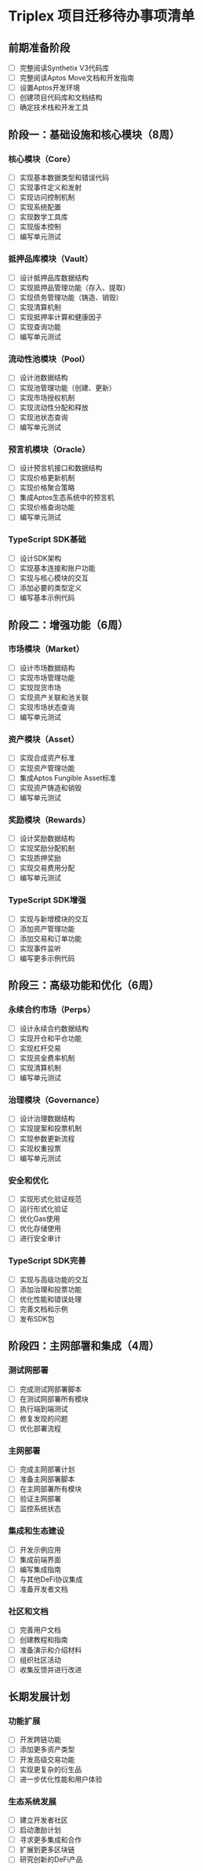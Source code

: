 # Triplex 项目迁移待办事项清单

## 前期准备阶段

- [ ] 完整阅读Synthetix V3代码库
- [ ] 完整阅读Aptos Move文档和开发指南
- [ ] 设置Aptos开发环境
- [ ] 创建项目代码库和文档结构
- [ ] 确定技术栈和开发工具

## 阶段一：基础设施和核心模块（8周）

### 核心模块（Core）

- [ ] 实现基本数据类型和错误代码
- [ ] 实现事件定义和发射
- [ ] 实现访问控制机制
- [ ] 实现系统配置
- [ ] 实现数学工具库
- [ ] 实现版本控制
- [ ] 编写单元测试

### 抵押品库模块（Vault）

- [ ] 设计抵押品库数据结构
- [ ] 实现抵押品管理功能（存入、提取）
- [ ] 实现债务管理功能（铸造、销毁）
- [ ] 实现清算机制
- [ ] 实现抵押率计算和健康因子
- [ ] 实现查询功能
- [ ] 编写单元测试

### 流动性池模块（Pool）

- [ ] 设计池数据结构
- [ ] 实现池管理功能（创建、更新）
- [ ] 实现市场授权机制
- [ ] 实现流动性分配和释放
- [ ] 实现池状态查询
- [ ] 编写单元测试

### 预言机模块（Oracle）

- [ ] 设计预言机接口和数据结构
- [ ] 实现价格更新机制
- [ ] 实现价格聚合策略
- [ ] 集成Aptos生态系统中的预言机
- [ ] 实现价格查询功能
- [ ] 编写单元测试

### TypeScript SDK基础

- [ ] 设计SDK架构
- [ ] 实现基本连接和账户功能
- [ ] 实现与核心模块的交互
- [ ] 添加必要的类型定义
- [ ] 编写基本示例代码

## 阶段二：增强功能（6周）

### 市场模块（Market）

- [ ] 设计市场数据结构
- [ ] 实现市场管理功能
- [ ] 实现现货市场
- [ ] 实现资产关联和池关联
- [ ] 实现市场状态查询
- [ ] 编写单元测试

### 资产模块（Asset）

- [ ] 实现合成资产标准
- [ ] 实现资产管理功能
- [ ] 集成Aptos Fungible Asset标准
- [ ] 实现资产铸造和销毁
- [ ] 编写单元测试

### 奖励模块（Rewards）

- [ ] 设计奖励数据结构
- [ ] 实现奖励分配机制
- [ ] 实现质押奖励
- [ ] 实现交易费用分配
- [ ] 编写单元测试

### TypeScript SDK增强

- [ ] 实现与新增模块的交互
- [ ] 添加资产管理功能
- [ ] 添加交易和订单功能
- [ ] 实现事件监听
- [ ] 编写更多示例代码

## 阶段三：高级功能和优化（6周）

### 永续合约市场（Perps）

- [ ] 设计永续合约数据结构
- [ ] 实现开仓和平仓功能
- [ ] 实现杠杆交易
- [ ] 实现资金费率机制
- [ ] 实现清算机制
- [ ] 编写单元测试

### 治理模块（Governance）

- [ ] 设计治理数据结构
- [ ] 实现提案和投票机制
- [ ] 实现参数更新流程
- [ ] 实现权重投票
- [ ] 编写单元测试

### 安全和优化

- [ ] 实现形式化验证规范
- [ ] 运行形式化验证
- [ ] 优化Gas使用
- [ ] 优化存储使用
- [ ] 进行安全审计

### TypeScript SDK完善

- [ ] 实现与高级功能的交互
- [ ] 添加治理和投票功能
- [ ] 优化性能和错误处理
- [ ] 完善文档和示例
- [ ] 发布SDK包

## 阶段四：主网部署和集成（4周）

### 测试网部署

- [ ] 完成测试网部署脚本
- [ ] 在测试网部署所有模块
- [ ] 执行端到端测试
- [ ] 修复发现的问题
- [ ] 优化部署流程

### 主网部署

- [ ] 完成主网部署计划
- [ ] 准备主网部署脚本
- [ ] 在主网部署所有模块
- [ ] 验证主网部署
- [ ] 监控系统状态

### 集成和生态建设

- [ ] 开发示例应用
- [ ] 集成前端界面
- [ ] 编写集成指南
- [ ] 与其他DeFi协议集成
- [ ] 准备开发者文档

### 社区和文档

- [ ] 完善用户文档
- [ ] 创建教程和指南
- [ ] 准备演示和介绍材料
- [ ] 组织社区活动
- [ ] 收集反馈并进行改进

## 长期发展计划

### 功能扩展

- [ ] 开发跨链功能
- [ ] 添加更多资产类型
- [ ] 开发高级交易功能
- [ ] 实现更复杂的衍生品
- [ ] 进一步优化性能和用户体验

### 生态系统发展

- [ ] 建立开发者社区
- [ ] 启动激励计划
- [ ] 寻求更多集成和合作
- [ ] 扩展到更多区块链
- [ ] 研究创新的DeFi产品 